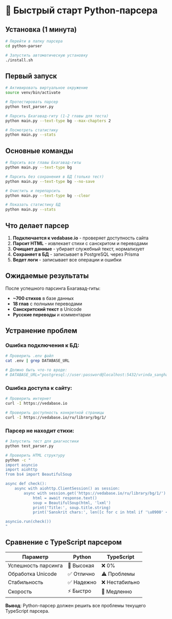 # 🚀 Быстрый старт Python-парсера

## Установка (1 минута)

```bash
# Перейти в папку парсера
cd python-parser

# Запустить автоматическую установку
./install.sh
```

## Первый запуск

```bash
# Активировать виртуальное окружение
source venv/bin/activate

# Протестировать парсер
python test_parser.py

# Парсить Бхагавад-гиту (1-2 главы для теста)
python main.py --text-type bg --max-chapters 2

# Посмотреть статистику
python main.py --stats
```

## Основные команды

```bash
# Парсить все главы Бхагавад-гиты
python main.py --text-type bg

# Парсить без сохранения в БД (только тест)
python main.py --text-type bg --no-save

# Очистить и перепарсить
python main.py --text-type bg --clear

# Показать статистику БД
python main.py --stats
```

## Что делает парсер

1. **Подключается к vedabase.io** - проверяет доступность сайта
2. **Парсит HTML** - извлекает стихи с санскритом и переводами
3. **Очищает данные** - убирает служебный текст, нормализует
4. **Сохраняет в БД** - записывает в PostgreSQL через Prisma
5. **Ведет логи** - записывает все операции и ошибки

## Ожидаемые результаты

После успешного парсинга Бхагавад-гиты:
- **~700 стихов** в базе данных
- **18 глав** с полными переводами
- **Санскритский текст** в Unicode
- **Русские переводы** и комментарии

## Устранение проблем

### Ошибка подключения к БД:
```bash
# Проверить .env файл
cat .env | grep DATABASE_URL

# Должно быть что-то вроде:
# DATABASE_URL="postgresql://user:password@localhost:5432/vrinda_sangha"
```

### Ошибка доступа к сайту:
```bash
# Проверить интернет
curl -I https://vedabase.io

# Проверить доступность конкретной страницы
curl -I https://vedabase.io/ru/library/bg/1/
```

### Парсер не находит стихи:
```bash
# Запустить тест для диагностики
python test_parser.py

# Проверить HTML структуру
python -c "
import asyncio
import aiohttp
from bs4 import BeautifulSoup

async def check():
    async with aiohttp.ClientSession() as session:
        async with session.get('https://vedabase.io/ru/library/bg/1/') as response:
            html = await response.text()
            soup = BeautifulSoup(html, 'lxml')
            print('Title:', soup.title.string)
            print('Sanskrit chars:', len([c for c in html if '\u0900' <= c <= '\u097F']))

asyncio.run(check())
"
```

## Сравнение с TypeScript парсером

| Параметр | Python | TypeScript |
|----------|--------|------------|
| Успешность парсинга | 🎯 Высокая | ❌ 0% |
| Обработка Unicode | ✅ Отлично | ⚠️ Проблемы |
| Стабильность | ✅ Надежно | ❌ Нестабильно |
| Скорость | ⚡ Быстро | 🐌 Медленно |

**Вывод**: Python-парсер должен решить все проблемы текущего TypeScript парсера.

